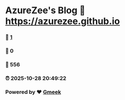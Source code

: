 # AzureZee's Blog :link: https://azurezee.github.io 
### :page_facing_up: [1](https://azurezee.github.io/tag.html) 
### :speech_balloon: 0 
### :hibiscus: 556 
### :alarm_clock: 2025-10-28 20:49:22 
### Powered by :heart: [Gmeek](https://github.com/Meekdai/Gmeek)
